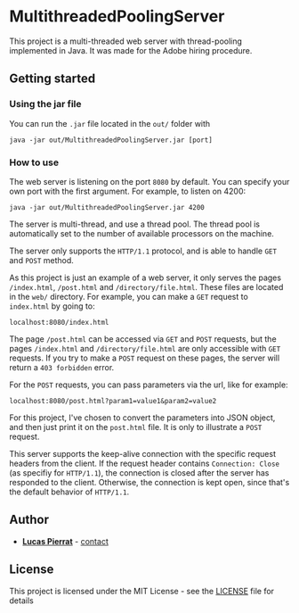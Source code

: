 # MultithreadedPoolingServer

This project is a multi-threaded web server with thread-pooling implemented in Java. It was made for the Adobe hiring procedure. 

## Getting started

### Using the jar file

You can run the `.jar` file located in the `out/` folder with 

`java -jar out/MultithreadedPoolingServer.jar [port]`

### How to use

The web server is listening on the port `8080` by default. You can specify your own port with the first argument. For example, to listen on 4200:

`java -jar out/MultithreadedPoolingServer.jar 4200`

The server is multi-thread, and use a thread pool. The thread pool is automatically set to the number of available processors on the machine.

The server only supports the `HTTP/1.1` protocol, and is able to handle `GET` and `POST` method.

As this project is just an example of a web server, it only serves the pages `/index.html`, `/post.html` and `/directory/file.html`. These files are located in the `web/` directory. For example, you can make a `GET` request to `index.html` by going to:

`localhost:8080/index.html`

The page `/post.html` can be accessed via `GET` and `POST` requests, but the pages `/index.html` and `/directory/file.html` are only accessible with `GET` requests.
If you try to make a `POST` request on these pages, the server will return a `403 forbidden` error.

For the `POST` requests, you can pass parameters via the url, like for example:

`localhost:8080/post.html?param1=value1&param2=value2`

For this project, I've chosen to convert the parameters into JSON object, and then just print it on the `post.html` file. It is only to illustrate a `POST` request.

This server supports the keep-alive connection with the specific request headers from the client. If the request header contains `Connection: Close` (as specifiy for `HTTP/1.1`), the connection is closed after the server has responded to the client. Otherwise, the connection is kept open, since that's the default behavior of `HTTP/1.1`.

## Author

* [**Lucas Pierrat**](https://github.com/iAmoric) - [contact](mailto:pierratlucas@gmail.com)

## License

This project is licensed under the MIT License - see the [LICENSE](https://github.com/iAmoric/MultithreadedPoolingServer/blob/master/LICENSE) file for details

    